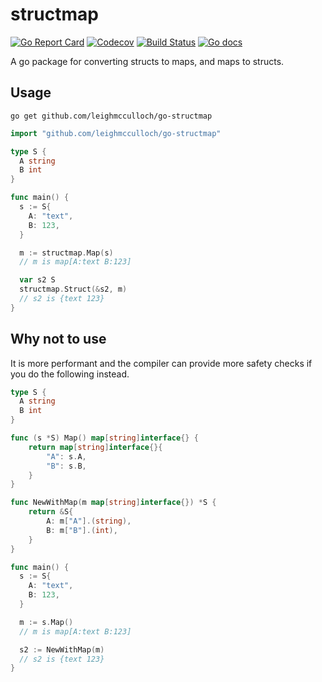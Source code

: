 # structmap

[![Go Report Card](https://goreportcard.com/badge/github.com/leighmcculloch/go-structmap)](https://goreportcard.com/report/github.com/leighmcculloch/go-structmap)
[![Codecov](https://img.shields.io/codecov/c/github/leighmcculloch/go-structmap.svg)](https://codecov.io/gh/leighmcculloch/go-structmap)
[![Build Status](https://img.shields.io/travis/leighmcculloch/go-structmap.svg)](https://travis-ci.org/leighmcculloch/go-structmap)
[![Go docs](https://img.shields.io/badge/godoc-reference-blue.svg)](https://godoc.org/github.com/leighmcculloch/go-structmap)

A go package for converting structs to maps, and maps to structs.

## Usage

```
go get github.com/leighmcculloch/go-structmap
```

```go
import "github.com/leighmcculloch/go-structmap"

type S {
  A string
  B int
}

func main() {
  s := S{
    A: "text",
    B: 123,
  }

  m := structmap.Map(s)
  // m is map[A:text B:123]

  var s2 S
  structmap.Struct(&s2, m)
  // s2 is {text 123}
}
```

## Why not to use

It is more performant and the compiler can provide more safety checks if you do the following instead.

```go
type S {
  A string
  B int
}

func (s *S) Map() map[string]interface{} {
	return map[string]interface{}{
		"A": s.A,
		"B": s.B,
	}
}

func NewWithMap(m map[string]interface{}) *S {
	return &S{
		A: m["A"].(string),
		B: m["B"].(int),
	}
}

func main() {
  s := S{
    A: "text",
    B: 123,
  }

  m := s.Map()
  // m is map[A:text B:123]

  s2 := NewWithMap(m)
  // s2 is {text 123}
}
```
